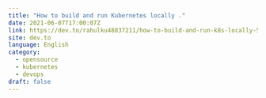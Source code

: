 ```yaml
---
title: "How to build and run Kubernetes locally ."
date: 2021-06-07T17:00:07Z
link: https://dev.to/rahulku48837211/how-to-build-and-run-k8s-locally-5e3m?utm_medium=RSS&utm_source=news.12bit.vn
site: dev.to
language: English
category:
  - opensource
  - kubernetes
  - devops
draft: false
---
```

